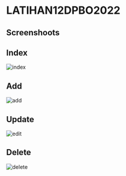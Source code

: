 # LATIHAN12DPBO2022

## Screenshoots
## Index
![index](https://user-images.githubusercontent.com/96433779/170814121-6b3d1144-09fe-4e35-91b7-927ca7972fc5.png)
## Add
![add](https://user-images.githubusercontent.com/96433779/170814118-c1dff0e2-2097-4048-96fb-95a8c4a8b5b3.png)
## Update
![edit](https://user-images.githubusercontent.com/96433779/170814116-ad19d290-df47-4824-bd82-b754f54be811.png)
## Delete
![delete](https://user-images.githubusercontent.com/96433779/170814115-f5e4017d-ed16-45b9-920c-2fd3312cf65d.png)
